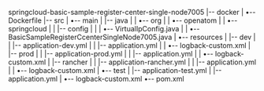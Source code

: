 springcloud-basic-sample-register-center-single-node7005
|-- docker
|   •-- Dockerfile
|-- src
|   •-- main
|       |-- java
|       |   •-- org
|       |       •-- openatom
|       |           •-- springcloud
|       |               |-- config
|       |               |   •-- VirtualIpConfig.java
|       |               •-- BasicSampleRegisterCcenterSingleNode7005.java
|       •-- resources
|           |-- dev
|           |   |-- application-dev.yml
|           |   |-- application.yml
|           |   •-- logback-custom.xml
|           |-- prod
|           |   |-- application-prod.yml
|           |   |-- application.yml
|           |   •-- logback-custom.xml
|           |-- rancher
|           |   |-- application-rancher.yml
|           |   |-- application.yml
|           |   •-- logback-custom.xml
|           •-- test
|               |-- application-test.yml
|               |-- application.yml
|               •-- logback-custom.xml
•-- pom.xml